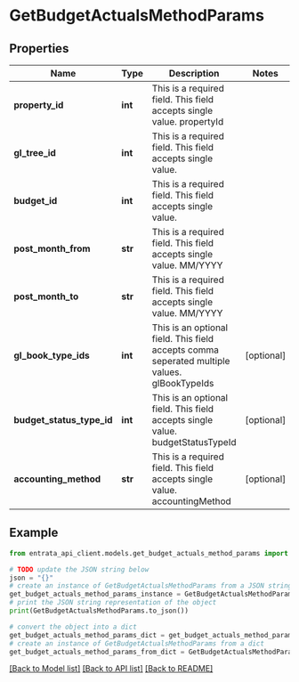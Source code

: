# GetBudgetActualsMethodParams


## Properties

Name | Type | Description | Notes
------------ | ------------- | ------------- | -------------
**property_id** | **int** | This is a required field. This field accepts single value. propertyId | 
**gl_tree_id** | **int** | This is a required field. This field accepts single value. | 
**budget_id** | **int** | This is a required field. This field accepts single value. | 
**post_month_from** | **str** | This is a required field. This field accepts single value. MM/YYYY | 
**post_month_to** | **str** | This is a required field. This field accepts single value. MM/YYYY | 
**gl_book_type_ids** | **int** | This is an optional field. This field accepts comma seperated multiple values. glBookTypeIds | [optional] 
**budget_status_type_id** | **int** | This is an optional field. This field accepts single value. budgetStatusTypeId | [optional] 
**accounting_method** | **str** | This is a required field. This field accepts single value. accountingMethod | [optional] 

## Example

```python
from entrata_api_client.models.get_budget_actuals_method_params import GetBudgetActualsMethodParams

# TODO update the JSON string below
json = "{}"
# create an instance of GetBudgetActualsMethodParams from a JSON string
get_budget_actuals_method_params_instance = GetBudgetActualsMethodParams.from_json(json)
# print the JSON string representation of the object
print(GetBudgetActualsMethodParams.to_json())

# convert the object into a dict
get_budget_actuals_method_params_dict = get_budget_actuals_method_params_instance.to_dict()
# create an instance of GetBudgetActualsMethodParams from a dict
get_budget_actuals_method_params_from_dict = GetBudgetActualsMethodParams.from_dict(get_budget_actuals_method_params_dict)
```
[[Back to Model list]](../README.md#documentation-for-models) [[Back to API list]](../README.md#documentation-for-api-endpoints) [[Back to README]](../README.md)



